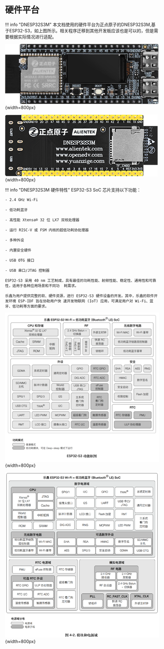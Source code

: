 # 硬件平台

!!! info "DNESP32S3M"
    本文档使用的硬件平台为正点原子的DNESP32S3M,基于ESP32-S3，如上图所示。相关程序迁移到其他开发板应该也是可以的，但是需要根据实际情况进行适配。

![DNESP32S3M](DNESP32S3M.png){width=800px}

![DNESP32S3M-BACK](DNESP32S3M-BACK.png){width=800px}

!!! info "DNESP32S3M 硬件特性"
    ESP32-S3 SoC 芯片支持以下功能：

    - 2.4 GHz Wi-Fi

    - 低功耗蓝牙

    - 高性能 Xtensa® 32 位 LX7 双核处理器

    - 运行 RISC-V 或 FSM 内核的超低功耗协处理器

    - 多种外设

    - 内置安全硬件

    - USB OTG 接口

    - USB 串口/JTAG 控制器

    ESP32-S3 采用 40 nm 工艺制成，具有最佳的功耗性能、射频性能、稳定性、通用性和可靠性，适用于各种应用场景和不同功  耗需求。

    乐鑫为用户提供完整的软、硬件资源，进行 ESP32-S3 硬件设备的开发。其中，乐鑫的软件开发环境 ESP-IDF 旨在协助用户快 速开发物联网 (IoT) 应用，可满足用户对 Wi-Fi、蓝牙、低功耗等方面的要求。


![ESP32-S3](FUNCTIONAL_BLOCK_CN.png){width=800px}

![ESP32-S3-MODULES](MODULES_CN.png){width=800px}





